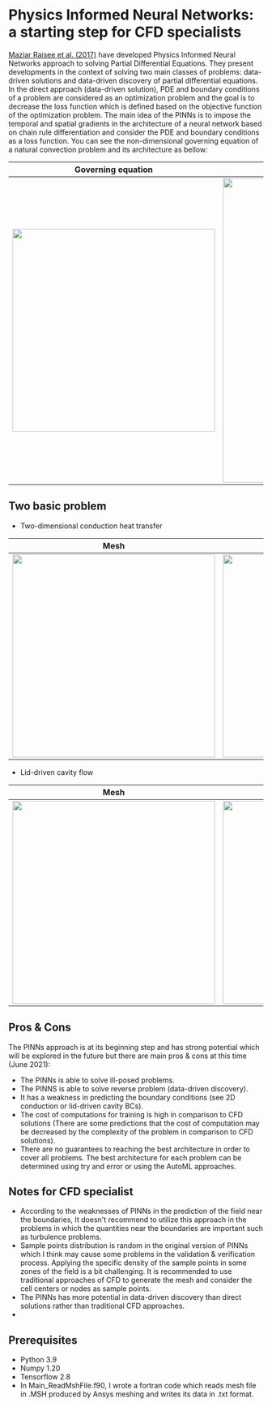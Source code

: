 # Physics Informed Neural Networks: a starting step for CFD specialists

 [Maziar Raisee et al. (2017)](https://maziarraissi.github.io/PINNs/) have developed Physics Informed Neural Networks approach to solving Partial Differential Equations. They present developments in the context of solving two main classes of problems: data-driven solutions and data-driven discovery of partial differential equations. In the direct approach (data-driven solution), PDE and boundary conditions of a problem are considered as an optimization problem and the goal is to decrease the loss function which is defined based on the objective function of the optimization problem. The main idea of the PINNs is to impose the temporal and spatial gradients in the architecture of a neural network based on chain rule differentiation and consider the PDE and boundary conditions as a loss function. You can see the non-dimensional governing equation of a natural convection problem and its architecture as bellow:
 

| Governing equation | Architecture |
| --- | --- |
| <img src="https://github.com/Vaezi92/PINNs-TF2.x/blob/main/2D-Conduction/Figs/NC-LossFunction.png" width="400"> | <img src="https://github.com/Vaezi92/PINNs-TF2.x/blob/main/2D-Conduction/Figs/NaturalConvection.png" width="600"> |

## Two basic problem

- Two-dimensional conduction heat transfer

| Mesh | Loss function | Temperature field |
| --- | --- | ---|
| <img src="https://github.com/Vaezi92/PINNs-TF2.x/blob/main/2D-Conduction/Figs/2D%20Conduction%20-%20TriMesh.png" width="400"> | <img src="https://github.com/Vaezi92/PINNs-TF2.x/blob/main/2D-Conduction/Figs/2DConduction-Lossfunction.png" width="400"> | <img src="https://github.com/Vaezi92/PINNs-TF2.x/blob/main/2D-Conduction/Figs/2D%20Conduction%20-%20TemperatureField.png" width="400"> |

- Lid-driven cavity flow

| Mesh | Pressure field | Velocity Magnitude field |
| --- | --- | ---|
| <img src="https://github.com/Vaezi92/PINNs-TF2.x/blob/main/2D-Cavity/Figs/Cavity-Mesh.png" width="400"> | <img src="https://github.com/Vaezi92/PINNs-TF2.x/blob/main/2D-Cavity/Figs/Cavity-Pressurefield.png" width="400"> | <img src="https://github.com/Vaezi92/PINNs-TF2.x/blob/main/2D-Cavity/Figs/Cavity-VelocityMagnitude.png" width="400"> |


## Pros & Cons

The PINNs approach is at its beginning step and has strong potential which will be explored in the future but there are main pros & cons at this time (June 2021):
- The PINNs is able to solve ill-posed problems.
- The PINNS is able to solve reverse problem (data-driven discovery).
- It has a weakness in predicting the boundary conditions (see 2D conduction or lid-driven cavity BCs).
- The cost of computations for training is high in comparison to CFD solutions (There are some predictions that the cost of computation may be decreased by the complexity of the problem in comparison to CFD solutions).
- There are no guarantees to reaching the best architecture in order to cover all problems. The best architecture for each problem can be determined using try and error or using the AutoML approaches.

## Notes for CFD specialist
- According to the weaknesses of PINNs in the prediction of the field near the boundaries, It doesn't recommend to utilize this approach in the problems in which the quantities near the boundaries are important such as turbulence problems.
- Sample points distribution is random in the original version of PINNs which I think may cause some problems in the validation & verification process. Applying the specific density of the sample points in some zones of the field is a bit challenging. It is recommended to use traditional approaches of CFD to generate the mesh and consider the cell centers or nodes as sample points.
- The PINNs has more potential in data-driven discovery than direct solutions rather than traditional CFD approaches.
- 
## Prerequisites

- Python 3.9
- Numpy 1.20
- Tensorflow 2.8
- In Main_ReadMshFile.f90, I wrote a fortran code which reads mesh file in .MSH produced by Ansys meshing and writes its data in .txt format.

